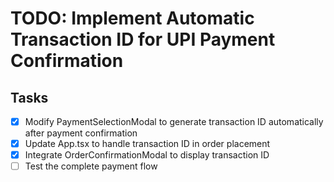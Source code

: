 # TODO: Implement Automatic Transaction ID for UPI Payment Confirmation

## Tasks
- [x] Modify PaymentSelectionModal to generate transaction ID automatically after payment confirmation
- [x] Update App.tsx to handle transaction ID in order placement
- [x] Integrate OrderConfirmationModal to display transaction ID
- [ ] Test the complete payment flow
